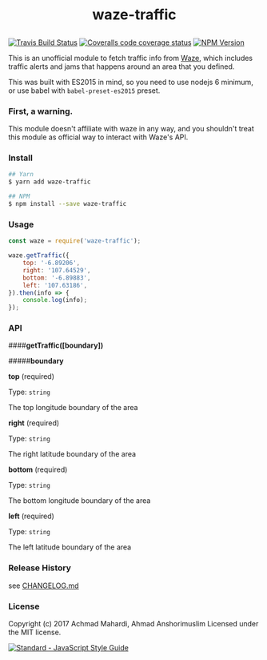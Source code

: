 # <p align="center">waze-traffic</p>

[<img src="https://travis-ci.org/begundal-ug/waze-traffic.svg?branch=master" alt="Travis Build Status" align="center" />](https://travis-ci.org/begundal-ug/waze-traffic) [<img src="https://coveralls.io/repos/github/begundal-ug/waze-traffic/badge.svg?branch=master" alt="Coveralls code coverage status" align="center" />](https://coveralls.io/github/begundal-ug/waze-traffic?branch=master) [<img src="https://badge.fury.io/js/waze-traffic.svg" alt="NPM Version" align="center" />](https://npmjs.org/package/waze-traffic)

This is an unofficial module to fetch traffic info from [Waze](https://www.waze.com), which includes traffic alerts and jams that happens around an area that you defined.

This was built with ES2015 in mind, so you need to use nodejs 6 minimum, or use babel with `babel-preset-es2015` preset.

### First, a warning.

This module doesn't affiliate with waze in any way, and you shouldn't treat this module as official way to interact with Waze's API.

### Install

```bash
## Yarn
$ yarn add waze-traffic

## NPM
$ npm install --save waze-traffic
```

### Usage

```js
const waze = require('waze-traffic');

waze.getTraffic({
    top: '-6.89206',
    right: '107.64529',
    bottom: '-6.89883',
    left: '107.63186',
}).then(info => {
    console.log(info);
});
```

### API

####**getTraffic([boundary])**

#####**boundary**

**top** (required)

Type: `string`

The top longitude boundary of the area

**right** (required)

Type: `string`

The right latitude boundary of the area

**bottom** (required)

Type: `string`

The bottom longitude boundary of the area

**left** (required)

Type: `string`

The left latitude boundary of the area

### Release History

see [CHANGELOG.md](CHANGELOG.md)

### License

Copyright (c) 2017 Achmad Mahardi, Ahmad Anshorimuslim
Licensed under the MIT license.



[<img src="https://cdn.rawgit.com/feross/standard/master/badge.svg" alt="Standard - JavaScript Style Guide" align="center" />](https://github.com/feross/standard)
